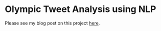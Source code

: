 # Olympic Tweet Analysis using NLP

Please see my blog post on this project [here](https://bholligan.github.io/projects/olympic_tweets/).
